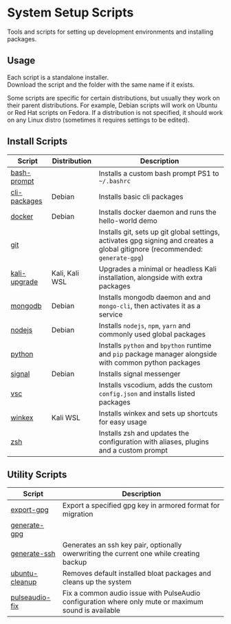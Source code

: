 # System Setup Scripts

Tools and scripts for setting up development environments and installing packages.

## Usage

Each script is a standalone installer.  
Download the script and the folder with the same name if it exists.

Some scripts are specific for certain distributions, but usually they work on their parent distributions. For example, Debian scripts will work on Ubuntu or Red Hat scripts on Fedora. If a distribution is not specified, it should work on any Linux distro (sometimes it requires settings to be edited).

## Install Scripts

|Script|Distribution|Description|
|---|---|---|
|[bash-prompt](/bash-prompt.sh)||Installs a custom bash prompt PS1 to `~/.bashrc`|
|[cli-packages](/cli-packages.sh)|Debian|Installs basic cli packages|
|[docker](/docker.sh)|Debian|Installs docker daemon and runs the hello-world demo|
|[git](/git.sh)||Installs git, sets up git global settings, activates gpg signing and creates a global gitignore (recommended: `generate-gpg`)|
|[kali-upgrade](/kali-upgrade.sh)|Kali, Kali WSL|Upgrades a minimal or headless Kali installation, alongside with extra packages|
|[mongodb](/mongodb.sh)|Debian|Installs mongodb daemon and and `mongo-cli`, then activates it as a service|
|[nodejs](/nodejs.sh)|Debian|Installs `nodejs`, `npm`, `yarn` and commonly used global packages|
|[python](/python.sh)||Installs `python` and `bpython` runtime and `pip` package manager alongside with common python packages|
|[signal](/signal.sh)|Debian|Installs signal messenger|
|[vsc](/vsc.sh)||Installs vscodium, adds the custom `config.json` and installs listed packages|
|[winkex](/winkex.sh)|Kali WSL|Installs winkex and sets up shortcuts for easy usage|
|[zsh](/vsc.sh)||Installs zsh and updates the configuration with aliases, plugins and a custom prompt|

## Utility Scripts

|Script|Description|
|---|---|
|[export-gpg](/export-gpg.sh)|Export a specified gpg key in armored format for migration|
|[generate-gpg](/generate-gpg.sh)||Generates a gpg key then displays the ID using the given settings|
|[generate-ssh](/generate-ssh.sh)|Generates an ssh key pair, optionally owerwriting the current one while creating backup|
|[ubuntu-cleanup](/ubuntu-cleanup.sh)|Removes default installed bloat packages and cleans up the system|
|[pulseaudio-fix](/pulseaudio-fix.sh)|Fix a common audio issue with PulseAudio configuration where only mute or maximum sound is available|
